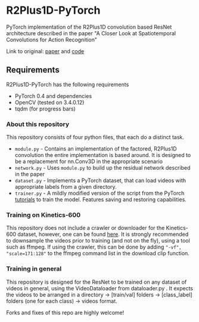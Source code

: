 # R2Plus1D-PyTorch
PyTorch implementation of the R2Plus1D convolution based ResNet architecture described in the paper "A Closer Look at Spatiotemporal Convolutions for Action Recognition"

Link to original: [paper](https://arxiv.org/abs/1711.11248) and [code](https://github.com/facebookresearch/R2Plus1D)

## Requirements 

R2Plus1D-PyTorch has the following requirements

* PyTorch 0.4 and dependencies
* OpenCV (tested on 3.4.0.12)
* tqdm (for progress bars)

### About this repository

This repository consists of four python files, that each do a distinct task.

* `module.py` - Contains an implementation of the factored, R2Plus1D convolution the entire implementation is based around. It is designed to be a replacement for nn.Conv3D in the appropriate scenario
* `network.py` - Uses `module.py` to build up the residual network described in the paper
* `dataset.py` - Implements a PyTorch dataset, that can load videos with appropriate labels from a given directory.
* `trainer.py` - A mildly modified version of the script from the PyTorch [tutorials](https://pytorch.org/tutorials/beginner/transfer_learning_tutorial.html) to train the model. Features saving and restoring capabilities. 

### Training on Kinetics-600

This repository does not include a crawler or downloader for the Kinetics-600 dataset, however, one can be found [here](https://github.com/activitynet/ActivityNet/tree/master/Crawler/Kinetics). It is strongly recommended to downsample the videos prior to training (and not on the fly), using a tool such as ffmpeg. If using the crawler, this can be done by adding `"-vf", "scale=171:128"` to the ffmpeg command list in the download clip function.

### Training in general

This repository is designed for the ResNet to be trained on any dataset of videos in general, using the VideoDataloader from dataloader.py . It expects the videos to be arranged in a directory -> [train/val] folders -> [class_label] folders (one for each class) -> videos format. 

Forks and fixes of this repo are highly welcome!
